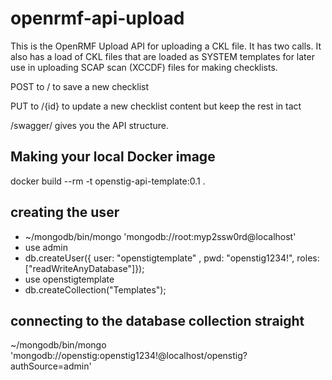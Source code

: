 # openrmf-api-upload
This is the OpenRMF Upload API for uploading a CKL file. It has two calls. It also has a load of 
CKL files that are loaded as SYSTEM templates for later use in uploading SCAP scan (XCCDF) files
for making checklists.

POST to / to save a new checklist

PUT to /{id} to update a new checklist content but keep the rest in tact

/swagger/ gives you the API structure.

## Making your local Docker image
docker build --rm -t openstig-api-template:0.1 .

## creating the user
* ~/mongodb/bin/mongo 'mongodb://root:myp2ssw0rd@localhost'
* use admin
* db.createUser({ user: "openstigtemplate" , pwd: "openstig1234!", roles: ["readWriteAnyDatabase"]});
* use openstigtemplate
* db.createCollection("Templates");

## connecting to the database collection straight
~/mongodb/bin/mongo 'mongodb://openstig:openstig1234!@localhost/openstig?authSource=admin'
